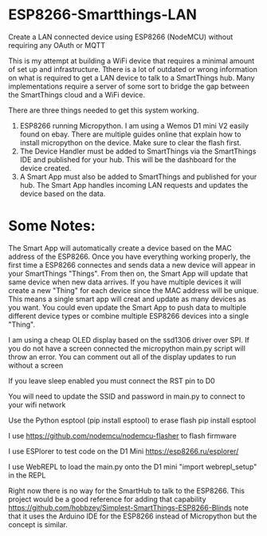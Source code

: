 # ESP8266-Smartthings-LAN
Create a LAN connected device using ESP8266 (NodeMCU) without requiring any OAuth or MQTT

This is my attempt at building a WiFi device that requires a minimal amount of set up and infrastructure. Tthere is a lot of outdated or wrong information on what is required to get a LAN device to talk to a SmartThings hub. Many implementations require a server of some sort to bridge the gap between the SmartThings cloud and a  WiFi device. 

There are three things needed to get this system working.
1. ESP8266 running Micropython. I am using a Wemos D1 mini V2 easily found on ebay. There are multiple guides online that explain how to install micropython on the device. Make sure to clear the flash first.
2. The Device Handler must be added to SmartThings via the SmartThings IDE and published for your hub. This will be the dashboard for the device created.
3. A Smart App must also be added to SmartThings and published for your hub. The Smart App handles incoming LAN requests and updates the device based on the data.

# Some Notes:
The Smart App will automatically create a device based on the MAC address of the ESP8266. Once you have everything working properly, the first time a ESP8266 connectes and sends data a new device will appear in your SmartThings "Things". From then on, the Smart App will update that same device when new data arrives. If you have multiple devices it will create a new "Thing" for each device since the MAC address will be unique. This means a single smart app will creat and update as many devices as you want. You could even update the Smart App to push data to multiple different device types or combine multiple ESP8266 devices into a single "Thing".

I am using a cheap OLED display based on the ssd1306 driver over SPI. If you do not have a screen connected the micropython main.py script will throw an error. You can comment out all of the display updates to run without a screen

If you leave sleep enabled you must connect the RST pin to D0

You will need to update the SSID and password in main.py to connect to your wifi network

Use the Python esptool (pip install esptool) to erase flash pip install esptool

I use https://github.com/nodemcu/nodemcu-flasher to flash firmware

I use ESPlorer to test code on the D1 Mini https://esp8266.ru/esplorer/

I use WebREPL to load the main.py onto the D1 mini "import webrepl_setup" in the REPL

Right now there is no way for the SmartHub to talk to the ESP8266. This project would be a good reference for adding that capability https://github.com/hobbzey/Simplest-SmartThings-ESP8266-Blinds note that it uses the Arduino IDE for the ESP8266 instead of Micropython but the concept is similar.

